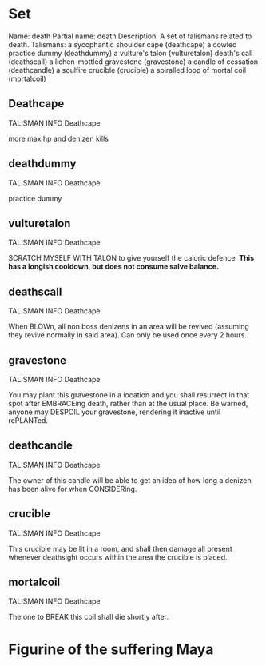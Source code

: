 # Set
Name: death
    Partial name: 
        death
    Description: 
        A set of talismans related to death.
    Talismans:
        a sycophantic shoulder cape (deathcape)
        a cowled practice dummy (deathdummy)
        a vulture's talon (vulturetalon)
        death's call (deathscall)
        a lichen-mottled gravestone (gravestone)
        a candle of cessation (deathcandle)
        a soulfire crucible (crucible)
        a spiralled loop of mortal coil (mortalcoil)

## Deathcape
TALISMAN INFO Deathcape

more max hp and denizen kills

## deathdummy
TALISMAN INFO Deathcape

practice dummy

## vulturetalon
TALISMAN INFO Deathcape

SCRATCH MYSELF WITH TALON to give yourself the caloric defence. 
**This has a longish cooldown, but does not consume salve balance.**

## deathscall
TALISMAN INFO Deathcape

When BLOWn, all non boss denizens in an area will be revived (assuming they revive normally
in said area). Can only be used once every 2 hours.

## gravestone
TALISMAN INFO Deathcape

You may plant this gravestone in a location and you shall resurrect in that spot after
EMBRACEing death, rather than at the usual place. Be warned, anyone may DESPOIL your gravestone, 
rendering it inactive until rePLANTed.

## deathcandle
TALISMAN INFO Deathcape

The owner of this candle will be able to get an idea of how long a denizen has been alive for
when CONSIDERing.

## crucible
TALISMAN INFO Deathcape

This crucible may be lit in a room, and shall then damage all present whenever deathsight
occurs within the area the crucible is placed.

## mortalcoil
TALISMAN INFO Deathcape

The one to BREAK this coil shall die shortly after.

# Figurine of the suffering Maya


